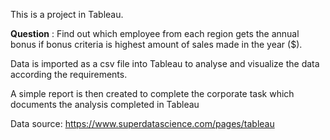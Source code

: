 This is a project in Tableau.

**Question** : Find out which employee from each region gets the annual bonus if bonus criteria is highest amount of sales made in the year ($).

Data is imported as a csv file into Tableau to analyse and visualize the data according the requirements. 

A simple report is then created to complete the corporate task which documents the analysis completed in Tableau

Data source: https://www.superdatascience.com/pages/tableau
